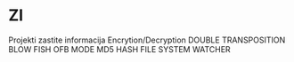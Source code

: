 # ZI
Projekti zastite informacija
Encrytion/Decryption
DOUBLE TRANSPOSITION
BLOW FISH
OFB MODE
MD5 HASH
FILE SYSTEM WATCHER
